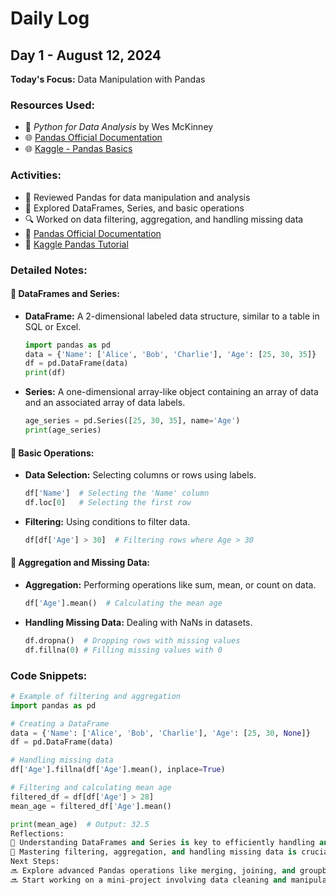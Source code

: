 # Daily Log
## Day 1 - August 12, 2024

**Today's Focus:** Data Manipulation with Pandas

### Resources Used:
- 📖 *Python for Data Analysis* by Wes McKinney
- 🌐 [Pandas Official Documentation](https://pandas.pydata.org/pandas-docs/stable/)
- 🌐 [Kaggle - Pandas Basics](https://www.kaggle.com/learn/pandas)

### Activities:
- 📝 Reviewed Pandas for data manipulation and analysis
- 📌 Explored DataFrames, Series, and basic operations
- 🔍 Worked on data filtering, aggregation, and handling missing data
- 🔗 [Pandas Official Documentation](https://pandas.pydata.org/pandas-docs/stable/)
- 🔗 [Kaggle Pandas Tutorial](https://www.kaggle.com/learn/pandas)

### Detailed Notes:

#### 📝 DataFrames and Series:
- **DataFrame:** A 2-dimensional labeled data structure, similar to a table in SQL or Excel.
    ```python
    import pandas as pd
    data = {'Name': ['Alice', 'Bob', 'Charlie'], 'Age': [25, 30, 35]}
    df = pd.DataFrame(data)
    print(df)
    ```
- **Series:** A one-dimensional array-like object containing an array of data and an associated array of data labels.
    ```python
    age_series = pd.Series([25, 30, 35], name='Age')
    print(age_series)
    ```

#### 📝 Basic Operations:
- **Data Selection:** Selecting columns or rows using labels.
    ```python
    df['Name']  # Selecting the 'Name' column
    df.loc[0]   # Selecting the first row
    ```
- **Filtering:** Using conditions to filter data.
    ```python
    df[df['Age'] > 30]  # Filtering rows where Age > 30
    ```

#### 📝 Aggregation and Missing Data:
- **Aggregation:** Performing operations like sum, mean, or count on data.
    ```python
    df['Age'].mean()  # Calculating the mean age
    ```
- **Handling Missing Data:** Dealing with NaNs in datasets.
    ```python
    df.dropna()  # Dropping rows with missing values
    df.fillna(0) # Filling missing values with 0
    ```

### Code Snippets:
```python
# Example of filtering and aggregation
import pandas as pd

# Creating a DataFrame
data = {'Name': ['Alice', 'Bob', 'Charlie'], 'Age': [25, 30, None]}
df = pd.DataFrame(data)

# Handling missing data
df['Age'].fillna(df['Age'].mean(), inplace=True)

# Filtering and calculating mean age
filtered_df = df[df['Age'] > 28]
mean_age = filtered_df['Age'].mean()

print(mean_age)  # Output: 32.5
Reflections:
🤔 Understanding DataFrames and Series is key to efficiently handling and analyzing data in Pandas.
🚀 Mastering filtering, aggregation, and handling missing data is crucial for data preparation in Machine Learning projects.
Next Steps:
🔜 Explore advanced Pandas operations like merging, joining, and groupby.
🔜 Start working on a mini-project involving data cleaning and manipulation.
